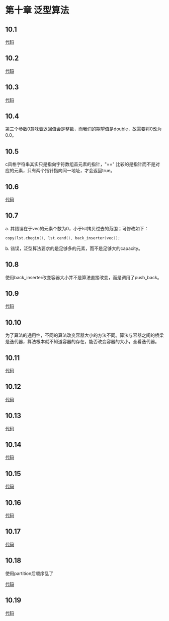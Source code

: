 # 第十章 泛型算法

## 10.1
[代码](https://github.com/dqxcj/C-Primer-answer/blob/main/chapter10/10_1.cpp)

## 10.2
[代码](https://github.com/dqxcj/C-Primer-answer/blob/main/chapter10/10_2.cpp)

## 10.3
[代码](https://github.com/dqxcj/C-Primer-answer/blob/main/chapter10/10_3.cpp)

## 10.4
第三个参数0意味着返回值会是整数，而我们的期望值是double，故需要将0改为0.0。

## 10.5
c风格字符串其实只是指向字符数组首元素的指针，"==" 比较的是指针而不是对应的元素，只有两个指针指向同一地址，才会返回true。

## 10.6
[代码](https://github.com/dqxcj/C-Primer-answer/blob/main/chapter10/10_6.cpp)

## 10.7
a. 其错误在于vec的元素个数为0，小于lst拷贝过去的范围；可修改如下：
```c++
copy(lst.cbegin(), lst.cend(), back_inserter(vec));
```

b. 错误，泛型算法要求的是足够多的元素，而不是足够大的capacity。

## 10.8
使用back_inserter改变容器大小并不是算法直接改变，而是调用了push_back。

## 10.9
[代码](https://github.com/dqxcj/C-Primer-answer/blob/main/chapter10/10_9.cpp)

## 10.10
为了算法的通用性，不同的算法改变容器大小的方法不同。算法与容器之间的桥梁是迭代器，算法根本就不知道容器的存在，能否改变容器的大小，全看迭代器。

## 10.11
[代码](https://github.com/dqxcj/C-Primer-answer/blob/main/chapter10/10_11.cpp)

## 10.12
[代码](https://github.com/dqxcj/C-Primer-answer/blob/main/chapter10/10_12.cpp)

## 10.13
[代码](https://github.com/dqxcj/C-Primer-answer/blob/main/chapter10/10_13.cpp)

## 10.14
[代码](https://github.com/dqxcj/C-Primer-answer/blob/main/chapter10/10_14.cpp)

## 10.15
[代码](https://github.com/dqxcj/C-Primer-answer/blob/main/chapter10/10_15.cpp)

## 10.16
[代码](https://github.com/dqxcj/C-Primer-answer/blob/main/chapter10/10_16.cpp)

## 10.17
[代码](https://github.com/dqxcj/C-Primer-answer/blob/main/chapter10/10_17.cpp)

## 10.18
使用partition后顺序乱了

[代码](https://github.com/dqxcj/C-Primer-answer/blob/main/chapter10/10_18.cpp)

## 10.19
[代码](https://github.com/dqxcj/C-Primer-answer/blob/main/chapter10/10_19.cpp)